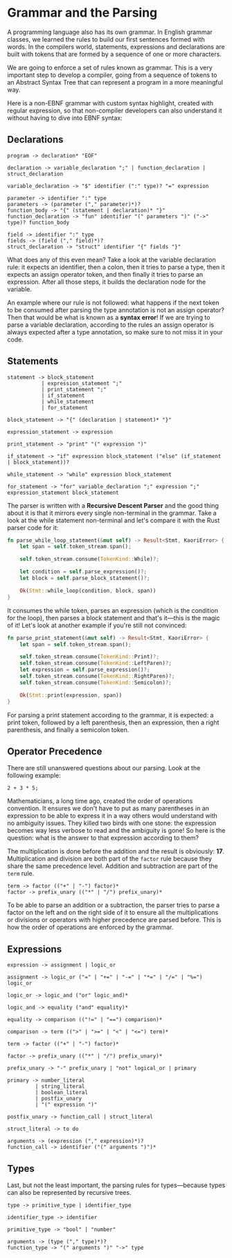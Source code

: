 # Grammar and the Parsing

A programming language also has its own grammar. In English grammar classes, we learned the rules to build our first sentences formed with words. In the compilers world, statements, expressions and declarations are built with tokens that are formed by a sequence of one or more characters.

We are going to enforce a set of rules known as grammar. This is a very important step to develop a compiler, going from a sequence of tokens to an Abstract Syntax Tree that can represent a program in a more meaningful way.

Here is a non-EBNF grammar with custom syntax highlight, created with regular expression, so that non-compiler developers can also understand it without having to dive into EBNF syntax:

## Declarations

```regex-grammar
program -> declaration* "EOF"

declaration -> variable_declaration ";" | function_declaration | struct_declaration

variable_declaration -> "$" identifier (":" type)? "=" expression

parameter -> identifier ":" type
parameters -> (parameter ("," parameter)*)?
function_body -> "{" (statement | declaration)* "}"
function_declaration -> "fun" identifier "(" parameters ")" ("->" type)? function_body

field -> identifier ":" type
fields -> (field ("," field)*)?
struct_declaration -> "struct" identifier "{" fields "}"
```

What does any of this even mean? Take a look at the variable declaration rule: it expects an identifier, then a colon, then it tries to parse a type, then it expects an assign operator token, and then finally it tries to parse an expression. After all those steps, it builds the declaration node for the variable.

An example where our rule is not followed: what happens if the next token to be consumed after parsing the type annotation is not an assign operator? Then that would be what is known as a **syntax error**! If we are trying to parse a variable declaration, according to the rules an assign operator is always expected after a type annotation, so make sure to not miss it in your code.

## Statements

```regex-grammar
statement -> block_statement
           | expression_statement ";"
           | print_statement ";"
           | if_statement
           | while_statement
           | for_statement

block_statement -> "{" (declaration | statement)* "}"

expression_statement -> expression

print_statement -> "print" "(" expression ")"

if_statement -> "if" expression block_statement ("else" (if_statement | block_statement))?

while_statement -> "while" expression block_statement

for_statement -> "for" variable_declaration ";" expression ";" expression_statement block_statement
```

The parser is written with a **Recursive Descent Parser** and the good thing about it is that it mirrors every single non-terminal in the grammar. Take a look at the while statement non-terminal and let's compare it with the Rust parser code for it:

```rust no_run
fn parse_while_loop_statement(&mut self) -> Result<Stmt, KaoriError> {
    let span = self.token_stream.span();

    self.token_stream.consume(TokenKind::While)?;

    let condition = self.parse_expression()?;
    let block = self.parse_block_statement()?;

    Ok(Stmt::while_loop(condition, block, span))
}
```

It consumes the while token, parses an expression (which is the condition for the loop), then parses a block statement and that's it—this is the magic of it! Let's look at another example if you're still not convinced:

```rust no_run
fn parse_print_statement(&mut self) -> Result<Stmt, KaoriError> {
    let span = self.token_stream.span();

    self.token_stream.consume(TokenKind::Print)?;
    self.token_stream.consume(TokenKind::LeftParen)?;
    let expression = self.parse_expression()?;
    self.token_stream.consume(TokenKind::RightParen)?;
    self.token_stream.consume(TokenKind::Semicolon)?;

    Ok(Stmt::print(expression, span))
}
```

For parsing a print statement according to the grammar, it is expected: a print token, followed by a left parenthesis, then an expression, then a right parenthesis, and finally a semicolon token.

## Operator Precedence

There are still unanswered questions about our parsing. Look at the following example:

```kaori
2 + 3 * 5;
```

Mathematicians, a long time ago, created the order of operations convention. It ensures we don't have to put as many parentheses in an expression to be able to express it in a way others would understand with no ambiguity issues. They killed two birds with one stone: the expression becomes way less verbose to read and the ambiguity is gone! So here is the question: what is the answer to that expression according to them?

The multiplication is done before the addition and the result is obviously: **17**. Multiplication and division are both part of the `factor` rule because they share the same precedence level. Addition and subtraction are part of the `term` rule.

```regex-grammar
term -> factor (("+" | "-") factor)*
factor -> prefix_unary (("*" | "/") prefix_unary)*
```

To be able to parse an addition or a subtraction, the parser tries to parse a factor on the left and on the right side of it to ensure all the multiplications or divisions or operators with higher precedence are parsed before. This is how the order of operations are enforced by the grammar.

## Expressions

```regex-grammar
expression -> assignment | logic_or

assignment -> logic_or ("=" | "+=" | "-=" | "*=" | "/=" | "%=") logic_or

logic_or -> logic_and ("or" logic_and)*

logic_and -> equality ("and" equality)*

equality -> comparison (("!=" | "==") comparison)*

comparison -> term ((">" | ">=" | "<" | "<=") term)*

term -> factor (("+" | "-") factor)*

factor -> prefix_unary (("*" | "/") prefix_unary)*

prefix_unary -> "-" prefix_unary | "not" logical_or | primary

primary -> number_literal
         | string_literal
         | boolean_literal
         | postfix_unary
         | "(" expression ")"

postfix_unary -> function_call | struct_literal

struct_literal -> to do

arguments -> (expression ("," expression)*)?
function_call -> identifier ("(" arguments ")")*
```

## Types

Last, but not the least important, the parsing rules for types—because types can also be represented by recursive trees.

```regex-grammar
type -> primitive_type | identifier_type

identifier_type -> identifier

primitive_type -> "bool" | "number"

arguments -> (type ("," type)*)?
function_type -> "(" arguments ")" "->" type
```
